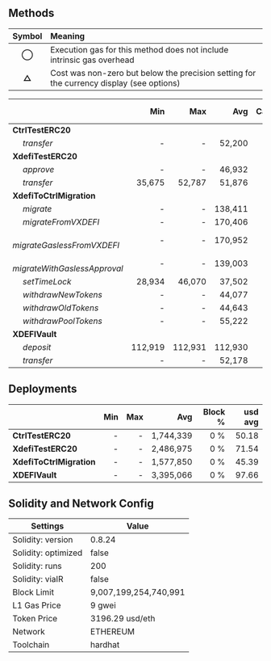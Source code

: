 ## Methods
| **Symbol** | **Meaning**                                                                              |
| :--------: | :--------------------------------------------------------------------------------------- |
|    **◯**   | Execution gas for this method does not include intrinsic gas overhead                    |
|    **△**   | Cost was non-zero but below the precision setting for the currency display (see options) |

|                                     |     Min |     Max |     Avg | Calls | usd avg |
| :---------------------------------- | ------: | ------: | ------: | ----: | ------: |
| **CtrlTestERC20**                   |         |         |         |       |         |
|        *transfer*                   |       - |       - |  52,200 |    24 |    1.50 |
| **XdefiTestERC20**                  |         |         |         |       |         |
|        *approve*                    |       - |       - |  46,932 |     6 |    1.35 |
|        *transfer*                   |  35,675 |  52,787 |  51,876 |    19 |    1.49 |
| **XdefiToCtrlMigration**            |         |         |         |       |         |
|        *migrate*                    |       - |       - | 138,411 |     5 |    3.98 |
|        *migrateFromVXDEFI*          |       - |       - | 170,406 |     5 |    4.90 |
|        *migrateGaslessFromVXDEFI*   |       - |       - | 170,952 |     5 |    4.92 |
|        *migrateWithGaslessApproval* |       - |       - | 139,003 |     5 |    4.00 |
|        *setTimeLock*                |  28,934 |  46,070 |  37,502 |     2 |    1.08 |
|        *withdrawNewTokens*          |       - |       - |  44,077 |     1 |    1.27 |
|        *withdrawOldTokens*          |       - |       - |  44,643 |     1 |    1.28 |
|        *withdrawPoolTokens*         |       - |       - |  55,222 |     1 |    1.59 |
| **XDEFIVault**                      |         |         |         |       |         |
|        *deposit*                    | 112,919 | 112,931 | 112,930 |    12 |    3.25 |
|        *transfer*                   |       - |       - |  52,178 |     2 |    1.50 |

## Deployments
|                          | Min | Max  |       Avg | Block % | usd avg |
| :----------------------- | --: | ---: | --------: | ------: | ------: |
| **CtrlTestERC20**        |   - |    - | 1,744,339 |     0 % |   50.18 |
| **XdefiTestERC20**       |   - |    - | 2,486,975 |     0 % |   71.54 |
| **XdefiToCtrlMigration** |   - |    - | 1,577,850 |     0 % |   45.39 |
| **XDEFIVault**           |   - |    - | 3,395,066 |     0 % |   97.66 |

## Solidity and Network Config
| **Settings**        | **Value**             |
| ------------------- | --------------------- |
| Solidity: version   | 0.8.24                |
| Solidity: optimized | false                 |
| Solidity: runs      | 200                   |
| Solidity: viaIR     | false                 |
| Block Limit         | 9,007,199,254,740,991 |
| L1 Gas Price        | 9 gwei                |
| Token Price         | 3196.29 usd/eth       |
| Network             | ETHEREUM              |
| Toolchain           | hardhat               |

